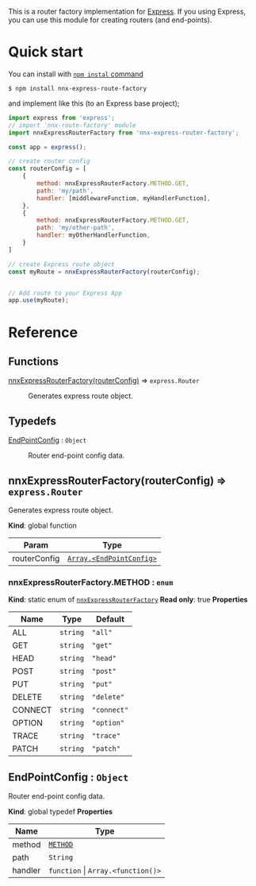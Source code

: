 This is a router factory implementation for [Express](https://www.npmjs.com/package/express). If you using Express, you can use this module for creating routers (and end-points).

# Quick start

You can install with [`npm instal` command](https://docs.npmjs.com/downloading-and-installing-packages-locally)

```console
$ npm install nnx-express-route-factory
```

and implement like this (to an Express base project);

```javascript
import express from 'express';
// import 'nnx-route-factory' module
import nnxExpressRouterFactory from 'nnx-express-router-factory';

const app = express();

// create router config
const routerConfig = [
    {
        method: nnxExpressRouterFactory.METHOD.GET,
        path: 'my/path',
        handler: [middlewareFunctiom, myHandlerFunction],
    },
    {
        method: nnxExpressRouterFactory.METHOD.GET,
        path: 'my/other-path',
        handler: myOtherHandlerFunction,
    }
]

// create Express route object
const myRoute = nnxExpressRouterFactory(routerConfig);


// Add route to your Express App
app.use(myRoute);
```

# Reference

## Functions

<dl>
<dt><a href="#nnxExpressRouterFactory">nnxExpressRouterFactory(routerConfig)</a> ⇒ <code>express.Router</code></dt>
<dd><p>Generates express route object.</p>
</dd>
</dl>

## Typedefs

<dl>
<dt><a href="#EndPointConfig">EndPointConfig</a> : <code>Object</code></dt>
<dd><p>Router end-point config data.</p>
</dd>
</dl>

<a name="nnxExpressRouterFactory"></a>

## nnxExpressRouterFactory(routerConfig) ⇒ <code>express.Router</code>
Generates express route object.

**Kind**: global function

| Param | Type |
| --- | --- |
| routerConfig | [<code>Array.&lt;EndPointConfig&gt;</code>](#EndPointConfig) |

<a name="nnxExpressRouterFactory.METHOD"></a>

### nnxExpressRouterFactory.METHOD : <code>enum</code>
**Kind**: static enum of [<code>nnxExpressRouterFactory</code>](#nnxExpressRouterFactory)
**Read only**: true
**Properties**

| Name | Type | Default |
| --- | --- | --- |
| ALL | <code>string</code> | <code>&quot;all&quot;</code> |
| GET | <code>string</code> | <code>&quot;get&quot;</code> |
| HEAD | <code>string</code> | <code>&quot;head&quot;</code> |
| POST | <code>string</code> | <code>&quot;post&quot;</code> |
| PUT | <code>string</code> | <code>&quot;put&quot;</code> |
| DELETE | <code>string</code> | <code>&quot;delete&quot;</code> |
| CONNECT | <code>string</code> | <code>&quot;connect&quot;</code> |
| OPTION | <code>string</code> | <code>&quot;option&quot;</code> |
| TRACE | <code>string</code> | <code>&quot;trace&quot;</code> |
| PATCH | <code>string</code> | <code>&quot;patch&quot;</code> |

<a name="EndPointConfig"></a>

## EndPointConfig : <code>Object</code>
Router end-point config data.

**Kind**: global typedef
**Properties**

| Name | Type |
| --- | --- |
| method | [<code>METHOD</code>](#nnxExpressRouterFactory.METHOD) |
| path | <code>String</code> |
| handler | <code>function</code> \| <code>Array.&lt;function()&gt;</code> |
